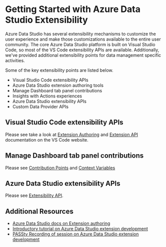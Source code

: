 # Getting Started with Azure Data Studio Extensibility
Azure Data Studio has several extensibility mechanisms to customize the user experience and make those customizations available to the entire user community.  The core Azure Data Studio platform is built on Visual Studio Code, so most of the VS Code extensibility APIs are available.  Additionally, we've provided additional extensibility points for data management specific activities.

Some of the key extensibility points are listed below.

* Visual Studio Code extensibility APIs
* Azure Data Studio extension authoring tools
* Manage Dashboard tab panel contributions
* Insights with Actions experiences
* Azure Data Studio extensibility APIs
* Custom Data Provider APIs

## Visual Studio Code extensibility APIs
Please see take a look at [Extension Authoring](https://code.visualstudio.com/docs/extensions/overview) and [Extension API](https://code.visualstudio.com/docs/extensionAPI/overview) documentation on the VS Code website.

## Manage Dashboard tab panel contributions
Please see [Contribution Points](Contribution-points) and [Context Variables](Sqlops-Context-Variables) 

## Azure Data Studio extensibility APIs
Please see [Extensibility API](Extensibility-API).

## Additional Resources
- [Azure Data Studio docs on Extension authoring](https://docs.microsoft.com/sql/azure-data-studio/extensions/extension-authoring)
- [Introductory tutorial on Azure Data Studio extension development](https://github.com/dzsquared/AzureDataStudio_ExtensionDevelopment)
- [PASStv Recording of session on Azure Data Studio extension development](https://www.youtube.com/watch?v=ToNV5thTNOM)
